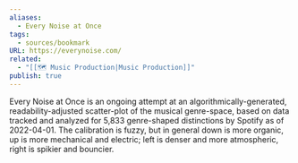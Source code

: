 ```yaml
---
aliases:
  - Every Noise at Once
tags:
  - sources/bookmark
URL: https://everynoise.com/
related:
  - "[[🗺️ Music Production|Music Production]]"
publish: true
---
```


Every Noise at Once is an ongoing attempt at an algorithmically-generated, readability-adjusted scatter-plot of the musical genre-space, based on data tracked and analyzed for 5,833 genre-shaped distinctions by Spotify as of 2022-04-01. The calibration is fuzzy, but in general down is more organic, up is more mechanical and electric; left is denser and more atmospheric, right is spikier and bouncier.
